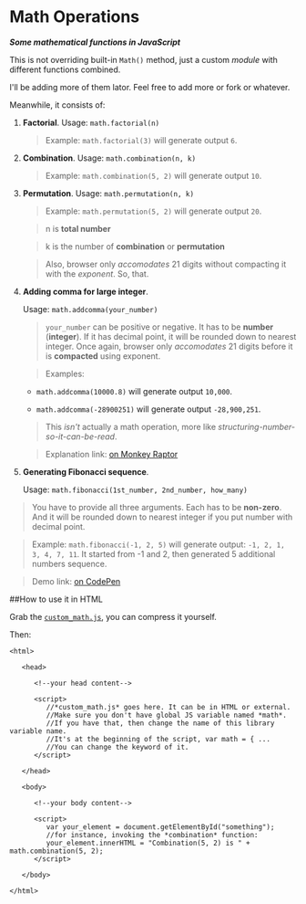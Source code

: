 # Math Operations
***Some mathematical functions in JavaScript***

This is not overriding built-in `Math()` method, just a custom *module* with different functions combined.

I'll be adding more of them lator. Feel free to add more or fork or whatever.

Meanwhile, it consists of:

1. **Factorial**. Usage: `math.factorial(n)`

   >Example: `math.factorial(3)` will generate output `6`.

2. **Combination**. Usage: `math.combination(n, k)`

   >Example: `math.combination(5, 2)` will generate output `10`.

3. **Permutation**. Usage: `math.permutation(n, k)`
  
   >Example: `math.permutation(5, 2)` will generate output `20`.

   >n is **total number**

   >k is the number of **combination** or **permutation**
   
   >Also, browser only *accomodates* 21 digits without compacting it with the *exponent*. So, that.
   
4. **Adding comma for large integer**.
   
   Usage: `math.addcomma(your_number)`
 
   >`your_number` can be positive or negative. It has to be **number** (**integer**). If it has decimal point, it will be rounded down to nearest integer. Once again, browser only *accomodates* 21 digits before it is **compacted** using exponent.

   >Examples: 
   - `math.addcomma(10000.8)` will generate output `10,000`.
   
   - `math.addcomma(-28900251)` will generate output `-28,900,251`.

   >This *isn't* actually a math operation, more like *structuring-number-so-it-can-be-read*.
   
   >Explanation link: [on Monkey Raptor](http://monkeyraptor.johanpaul.net/2014/06/doodle-formatting-integer-with.html)
   
5. **Generating Fibonacci sequence**.
   
   Usage: `math.fibonacci(1st_number, 2nd_number, how_many)`

  >You have to provide all three arguments. Each has to be **non-zero**. And it will be rounded down to nearest integer if you put number with decimal point.
  
  >Example: `math.fibonacci(-1, 2, 5)` will generate output: `-1, 2, 1, 3, 4, 7, 11`. It started from -1 and 2, then generated 5 additional numbers sequence.
  
  >Demo link: [on CodePen](http://codepen.io/monkeyraptor/pen/mqiuK/)

##How to use it in HTML

Grab the [`custom_math.js`](https://github.com/monkeyraptor/math_operation/blob/master/custom_math.js), you can compress it yourself.

Then:
```
<html>

   <head>
   
      <!--your head content-->
      
      <script>
         //*custom_math.js* goes here. It can be in HTML or external.
         //Make sure you don't have global JS variable named *math*.
         //If you have that, then change the name of this library variable name.
         //It's at the beginning of the script, var math = { ...
         //You can change the keyword of it.
      </script>
      
   </head>
   
   <body>
   
      <!--your body content-->
      
      <script>
         var your_element = document.getElementById("something");
         //for instance, invoking the *combination* function:
         your_element.innerHTML = "Combination(5, 2) is " + math.combination(5, 2);
      </script>
      
   </body>
   
</html>
```
